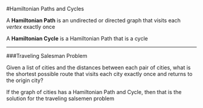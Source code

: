 #Hamiltonian Paths and Cycles

A **Hamiltonian Path** is an undirected or directed graph that visits each *vertex* exactly once

A **Hamiltonian Cycle** is a Hamiltonian Path that is a cycle

***

###Traveling Salesman Problem

Given a list of cities and the distances between each pair of cities, what is the shortest possible route that visits each city exactly once and returns to the origin city?

If the graph of cities has a Hamiltonian Path and Cycle, then that is the solution for the traveling salsemen problem